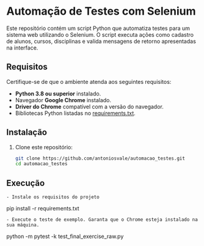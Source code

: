 # Automação de Testes com Selenium

Este repositório contém um script Python que automatiza testes para um sistema web utilizando o Selenium. O script executa ações como cadastro de alunos, cursos, disciplinas e valida mensagens de retorno apresentadas na interface.

## Requisitos

Certifique-se de que o ambiente atenda aos seguintes requisitos:

- **Python 3.8 ou superior** instalado.
- Navegador **Google Chrome** instalado.
- **Driver do Chrome** compatível com a versão do navegador.
- Bibliotecas Python listadas no [requirements.txt](#instalação).

## Instalação

1. Clone este repositório:
   ```bash
   git clone https://github.com/antoniosvale/automacao_testes.git
   cd automacao_testes

## Execução
   ```
   - Instale os requisitos do projeto
   ```
   pip install -r requirements.txt
   ```
   - Execute o teste de exemplo. Garanta que o Chrome esteja instalado na sua máquina.
   ```
   python -m pytest -k test_final_exercise_raw.py
